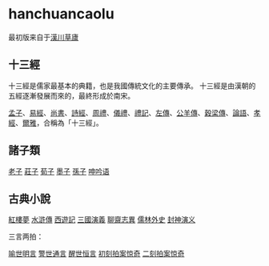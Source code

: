 # hanchuancaolu

最初版来自于[漢川草廬](http://www.xn--5rtnx620bw5s.tw/)

## 十三經

十三經是儒家最基本的典籍，也是我國傳統文化的主要傳承。 十三經是由漢朝的五經逐漸發展而來的，最終形成於南宋。

[孟子](https://github.com/xp44mm/hanchuancaolu/tree/master/孟子)、[易經](https://github.com/xp44mm/hanchuancaolu/tree/master/易經)、[尚書](https://github.com/xp44mm/hanchuancaolu/tree/master/尚書)、[詩經](https://github.com/xp44mm/hanchuancaolu/tree/master/詩經)、[周禮](https://github.com/xp44mm/hanchuancaolu/tree/master/周禮)、[儀禮](https://github.com/xp44mm/hanchuancaolu/tree/master/儀禮)、[禮記](https://github.com/xp44mm/hanchuancaolu/tree/master/禮記)、[左傳](https://github.com/xp44mm/hanchuancaolu/tree/master/左傳)、[公羊傳](https://github.com/xp44mm/hanchuancaolu/tree/master/公羊傳)、[穀梁傳](https://github.com/xp44mm/hanchuancaolu/tree/master/穀梁傳)、[論語](https://github.com/xp44mm/hanchuancaolu/tree/master/論語)、[孝經](https://github.com/xp44mm/hanchuancaolu/tree/master/孝經)、[爾雅](https://github.com/xp44mm/hanchuancaolu/tree/master/爾雅)，合稱為「十三經」。 

## 諸子類

[老子](https://github.com/xp44mm/hanchuancaolu/tree/master/老子)
[莊子](https://github.com/xp44mm/hanchuancaolu/tree/master/莊子)
[荀子](https://github.com/xp44mm/hanchuancaolu/tree/master/荀子)
[墨子](https://github.com/xp44mm/hanchuancaolu/tree/master/墨子)
[孫子](https://github.com/xp44mm/hanchuancaolu/tree/master/孫子)
[呻吟语](https://github.com/xp44mm/hanchuancaolu/tree/master/呻吟语)

## 古典小說

[紅樓夢](https://github.com/xp44mm/hanchuancaolu/tree/master/紅樓夢)
[水滸傳](https://github.com/xp44mm/hanchuancaolu/tree/master/水滸傳)
[西遊記](https://github.com/xp44mm/hanchuancaolu/tree/master/西遊記)
[三國演義](https://github.com/xp44mm/hanchuancaolu/tree/master/三國演義)
[聊齋志異](https://github.com/xp44mm/hanchuancaolu/tree/master/聊齋志異)
[儒林外史](https://github.com/xp44mm/hanchuancaolu/tree/master/儒林外史)
[封神演义](https://github.com/xp44mm/hanchuancaolu/tree/master/封神演义)

三言两拍：

[喻世明言](https://github.com/xp44mm/hanchuancaolu/tree/master/喻世明言)
[警世通言](https://github.com/xp44mm/hanchuancaolu/tree/master/警世通言)
[醒世恒言](https://github.com/xp44mm/hanchuancaolu/tree/master/醒世恒言)
[初刻拍案惊奇](https://github.com/xp44mm/hanchuancaolu/tree/master/初刻拍案惊奇)
[二刻拍案惊奇](https://github.com/xp44mm/hanchuancaolu/tree/master/二刻拍案惊奇)
